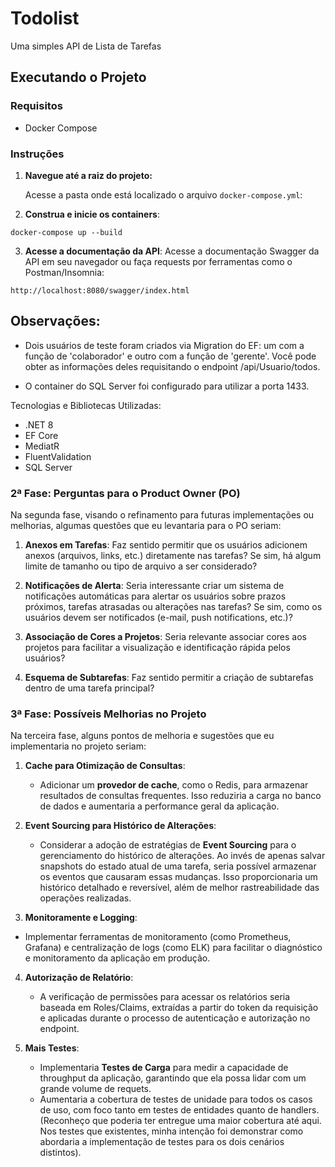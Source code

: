 # Todolist
Uma simples API de Lista de Tarefas

## Executando o Projeto

### Requisitos
- Docker Compose

### Instruções

1. **Navegue até a raiz do projeto:**

   Acesse a pasta onde está localizado o arquivo `docker-compose.yml`:

2. **Construa e inicie os containers**:

```
docker-compose up --build
```
3. **Acesse a documentação da API**:
Acesse a documentação Swagger da API em seu navegador ou faça requests por ferramentas como o Postman/Insomnia:
```
http://localhost:8080/swagger/index.html
```

## Observações:

- Dois usuários de teste foram criados via Migration do EF: um com a função de 'colaborador' e outro com a função de 'gerente'. Você pode obter as informações deles requisitando o endpoint /api/Usuario/todos.

- O container do SQL Server foi configurado para utilizar a porta 1433.

Tecnologias e Bibliotecas Utilizadas:

- .NET 8
- EF Core
- MediatR
- FluentValidation
- SQL Server



### 2ª Fase: Perguntas para o Product Owner (PO)

Na segunda fase, visando o refinamento para futuras implementações ou melhorias, algumas questões que eu levantaria para o PO seriam:

1. **Anexos em Tarefas**: Faz sentido permitir que os usuários adicionem anexos (arquivos, links, etc.) diretamente nas tarefas? Se sim, há algum limite de tamanho ou tipo de arquivo a ser considerado?
   
2. **Notificações de Alerta**: Seria interessante criar um sistema de notificações automáticas para alertar os usuários sobre prazos próximos, tarefas atrasadas ou alterações nas tarefas? Se sim, como os usuários devem ser notificados (e-mail, push notifications, etc.)?

3. **Associação de Cores a Projetos**: Seria relevante associar cores aos projetos para facilitar a visualização e identificação rápida pelos usuários? 

4. **Esquema de Subtarefas**: Faz sentido permitir a criação de subtarefas dentro de uma tarefa principal? 

### 3ª Fase: Possíveis Melhorias no Projeto

Na terceira fase, alguns pontos de melhoria e sugestões que eu implementaria no projeto seriam:

1. **Cache para Otimização de Consultas**:
   - Adicionar um **provedor de cache**, como o Redis, para armazenar resultados de consultas frequentes. Isso reduziria a carga no banco de dados e aumentaria a performance geral da aplicação.

2. **Event Sourcing para Histórico de Alterações**:
   - Considerar a adoção de estratégias de **Event Sourcing** para o gerenciamento do histórico de alterações. Ao invés de apenas salvar snapshots do estado atual de uma tarefa, seria possível armazenar os eventos que causaram essas mudanças. Isso proporcionaria um histórico detalhado e reversível, além de melhor rastreabilidade das operações realizadas.

3.  **Monitoramente e Logging**:
   - Implementar ferramentas de monitoramento (como Prometheus, Grafana) e centralização de logs (como ELK) para facilitar o diagnóstico e monitoramento da aplicação em produção.

4. **Autorização de Relatório**:
   - A verificação de permissões para acessar os relatórios seria baseada em Roles/Claims, extraídas a partir do token da requisição e aplicadas durante o processo de autenticação e autorização no endpoint.

5. **Mais Testes**:
   - Implementaria **Testes de Carga** para medir a capacidade de throughput da aplicação, garantindo que ela possa lidar com um grande volume de requets.
   - Aumentaria a cobertura de testes de unidade para todos os casos de uso, com foco tanto em testes de entidades quanto de handlers. (Reconheço que poderia ter entregue uma maior cobertura até aqui. Nos testes que existentes, minha intenção foi demonstrar como abordaria a implementação de testes para os dois cenários distintos).

